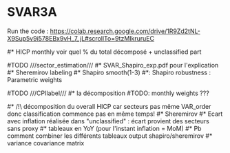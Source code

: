 # SVAR3A

Run the code : https://colab.research.google.com/drive/1R9Zd2tNL-X9Sup5v9i578EBx9vH_7_jL#scrollTo=9tzMIkruruEC

#* HICP monthly voir quel % du total décomposé + unclassified part

#TODO ///sector_estimation///
#* SVAR_Shapiro_exp.pdf pour l'explication
#* Sheremirov labeling
#* Shapiro smooth(1-3)
#*: Shapiro robustness : Parametric weights

#TODO ///CPIlabel///
#* la décomposition
#TODO: monthly weights ???


#* /!\ décomposition du overall HICP car secteurs pas même VAR_order donc classification commence pas en même temps!
#* Sheremirov
#* Ecart avec inflation réalisée dans "unclassified" : écart provient des secteurs sans proxy
#* tableaux en YoY (pour l'instant inflation = MoM)
#* Pb comment combiner les différents tableaux output shapiro/sheremirov
#* variance covariance matrix